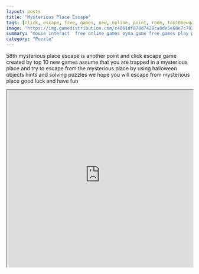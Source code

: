 ```yaml
---
layout: posts
title: "Mysterious Place Escape"
tags: [click, escape, free, games, new, online, point, room, top10newgames, walkthrough, place, best, mysterious, free, online, games, oyna, game, free, games, play, play, games]
image: "https://img.gamedistribution.com/c4061df878d7429ca0de5e68e7c702ef.jpg"
summary: "mouse interact  free online games oyna game free games play play games"
category: "Puzzle"
---
```


58th mysterious place escape is another point and click escape game created by top 10 new games assume that you are trapped in a mysterious place and try to escape from the mysterious place by using halloween objects hints and solving puzzles we hope you will escape from mysterious place good luck and have fun

<iframe width="100%" height="480px;" src="https://flash.gamedistribution.com?game=c4061df878d7429ca0de5e68e7c702ef"></iframe>